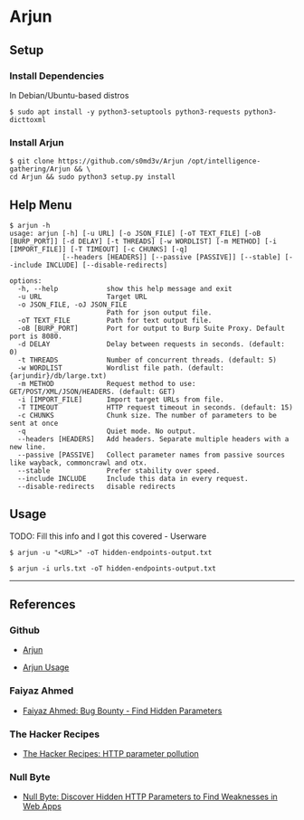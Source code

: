 # Arjun

## Setup

### Install Dependencies

In Debian/Ubuntu-based distros

```
$ sudo apt install -y python3-setuptools python3-requests python3-dicttoxml
```

### Install Arjun

```
$ git clone https://github.com/s0md3v/Arjun /opt/intelligence-gathering/Arjun && \
cd Arjun && sudo python3 setup.py install
```

## Help Menu

```
$ arjun -h
usage: arjun [-h] [-u URL] [-o JSON_FILE] [-oT TEXT_FILE] [-oB [BURP_PORT]] [-d DELAY] [-t THREADS] [-w WORDLIST] [-m METHOD] [-i [IMPORT_FILE]] [-T TIMEOUT] [-c CHUNKS] [-q]
             [--headers [HEADERS]] [--passive [PASSIVE]] [--stable] [--include INCLUDE] [--disable-redirects]

options:
  -h, --help            show this help message and exit
  -u URL                Target URL
  -o JSON_FILE, -oJ JSON_FILE
                        Path for json output file.
  -oT TEXT_FILE         Path for text output file.
  -oB [BURP_PORT]       Port for output to Burp Suite Proxy. Default port is 8080.
  -d DELAY              Delay between requests in seconds. (default: 0)
  -t THREADS            Number of concurrent threads. (default: 5)
  -w WORDLIST           Wordlist file path. (default: {arjundir}/db/large.txt)
  -m METHOD             Request method to use: GET/POST/XML/JSON/HEADERS. (default: GET)
  -i [IMPORT_FILE]      Import target URLs from file.
  -T TIMEOUT            HTTP request timeout in seconds. (default: 15)
  -c CHUNKS             Chunk size. The number of parameters to be sent at once
  -q                    Quiet mode. No output.
  --headers [HEADERS]   Add headers. Separate multiple headers with a new line.
  --passive [PASSIVE]   Collect parameter names from passive sources like wayback, commoncrawl and otx.
  --stable              Prefer stability over speed.
  --include INCLUDE     Include this data in every request.
  --disable-redirects   disable redirects
```

## Usage

TODO: Fill this info and I got this covered - Userware

```
$ arjun -u "<URL>" -oT hidden-endpoints-output.txt
```

```
$ arjun -i urls.txt -oT hidden-endpoints-output.txt
```


---
## References

### Github

- [Arjun](https://github.com/s0md3v/Arjun)

- [Arjun Usage](https://github.com/s0md3v/Arjun/wiki/Usage)

### Faiyaz Ahmed

- [Faiyaz Ahmed: Bug Bounty - Find Hidden Parameters](https://hacktivator.medium.com/bug-bounty-find-hidden-parameters-ea219b01e7ca)

### The Hacker Recipes

- [The Hacker Recipes: HTTP parameter pollution](https://www.thehacker.recipes/web/inputs/http-parameter-pollution)

### Null Byte

- [Null Byte: Discover Hidden HTTP Parameters to Find Weaknesses in Web Apps](https://null-byte.wonderhowto.com/how-to/discover-hidden-http-parameters-find-weaknesses-web-apps-0212025)